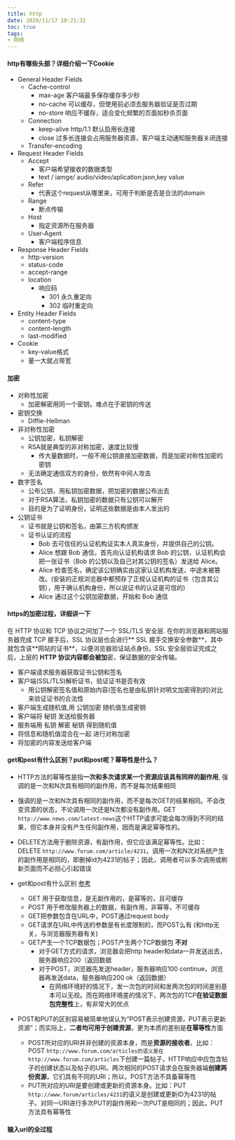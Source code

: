 ```yaml
---
title: http
date: 2020/11/17 10:21:31
toc: true
tags:
- 网络
---
```



#### http有哪些头部？详细介绍一下Cookie

* General Header Fields
  * Cache-control
    * max-age 客户端最多保存缓存多少秒
    * no-cache 可以缓存，但使用前必须去服务器验证是否过期
    * no-store 响应不缓存，适合变化频繁的页面如秒杀页面
  * Connection
    * keep-alive http/1.1 默认启用长连接
    * close 过多长连接会占用服务器资源，客户端主动通知服务器关闭连接
  * Transfer-encoding
* Request Header Fields
  * Accept
    * 客户端希望接收的数据类型
    * text / iamge/ audio/video/aplication:json,key value
  * Refer
    * 代表这个request从哪里来，可用于判断是否是合法的domain
  * Range
    * 断点传输
  * Host
    * 指定资源所在服务器
  * User-Agent
    * 客户端程序信息
* Response Header Fields
  * http-version
  * status-code
  * accept-range
  * location
    * 响应码
      * 301 永久重定向
      * 302 临时重定向
* Entity Header Fields
  * content-type
  * content-length
  * last-modified
* Cookie
  * key-value格式
  * 量一大就占带宽


#### 加密
* 对称性加密
  * 加密解密用同一个密钥，难点在于密钥的传送
* 密钥交换
  * Diffie-Hellman
* 非对称性加密
  * 公钥加密，私钥解密
  * RSA就是典型的非对称加密，速度比较慢
    * 传大量数据时，一般不用公钥直接加密数据，而是加密对称性加密的密钥
  * 无法确定通信双方的身份，依然有中间人攻击
* 数字签名
  * 公布公钥，用私钥加密数据，把加密的数据公布出去
  * 对于RSA算法，私钥加密的数据只有公钥可以解开
  * 目的是为了证明身份，证明这些数据是由本人发出的
* 公钥证书
  * 证书就是公钥和签名，由第三方机构颁发
  * 证书认证的流程
    * Bob 去可信任的认证机构证实本⼈真实⾝份，并提供⾃⼰的公钥。
    * Alice 想跟 Bob 通信，⾸先向认证机构请求 Bob 的公钥，认证机构会把⼀张证书（Bob 的公钥以及⾃⼰对其公钥的签名）发送给 Alice。
    * Alice 检查签名，确定该公钥确实由这家认证机构发送，中途未被篡改。(安装的正规浏览器中都预存了正规认证机构的证书（包含其公钥），⽤于确认机构⾝份，所以说证书的认证是可信的)
    * Alice 通过这个公钥加密数据，开始和 Bob 通信


#### https的加密过程，详细讲一下
在 HTTP 协议和 TCP 协议之间加了⼀个 SSL/TLS 安全层.
在你的浏览器和⽹站服务器完成 TCP 握⼿后，SSL 协议层也会进⾏** SSL 握⼿交换安全参数**，其中就包含该**⽹站的证书**，以便浏览器验证站点⾝份。SSL 安全层验证完成之后，上层的 **HTTP 协议内容都会被加**密，保证数据的安全传输。
* 客户端请求服务器获取证书公钥和签名
* 客户端(SSL/TLS)解析证书，验证证书是否有效
  * 用公钥解密签名值和原始内容(签名也是由私钥针对明文加密得到的)对比来验证证书的合法性
* 客户端生成随机值,用 公钥加密 随机值生成密钥
* 客户端将 秘钥 发送给服务器
* 服务端用 私钥 解密 秘钥 得到随机值
* 将信息和随机值混合在一起 进行对称加密
* 将加密的内容发送给客户端


#### get和post有什么区别？put和post呢？幂等性是什么？

* HTTP方法的幂等性是指**一次和多次请求某一个资源应该具有同样的副作用**, 强调的是一次和N次具有相同的副作用，而不是每次结果相同
* 强调的是一次和N次具有相同的副作用，而不是每次GET的结果相同。不会改变资源的状态，不论调用一次还是N次都没有副作用。GET `http://www.news.com/latest-news`这个HTTP请求可能会每次得到不同的结果，但它本身并没有产生任何副作用，因而是满足幂等性的。
* DELETE方法用于删除资源，有副作用，但它应该满足幂等性。比如：DELETE `http://www.forum.com/article/4231`，调用一次和N次对系统产生的副作用是相同的，即删掉id为4231的帖子；因此，调用者可以多次调用或刷新页面而不必担心引起错误


* get和post有什么区别 [参考](https://blog.fundebug.com/2019/02/22/compare-http-method-get-and-post/)
  * GET 用于获取信息，是无副作用的，是幂等的，且可缓存
  * POST 用于修改服务器上的数据，有副作用，非幂等，不可缓存
  * GET把参数包含在URL中，POST通过request body
  * GET请求在URL中传送的参数是有长度限制的，而POST么有 (和http无关，与浏览器服务器有关)
  * GET产生一个TCP数据包；POST产生两个TCP数据包 **不对**
    * 对于GET方式的请求，浏览器会把http header和data一并发送出去，服务器响应200（返回数据
    * 对于POST，浏览器先发送header，服务器响应100 continue，浏览器再发送data，服务器响应200 ok（返回数据） 
      * 在网络环境好的情况下，发一次包的时间和发两次包的时间差别基本可以无视。而在网络环境差的情况下，两次包的TCP**在验证数据包完整性**上，有非常大的优点

* POST和PUT的区别容易被简单地误认为“POST表示创建资源，PUT表示更新资源”；而实际上，**二者均可用于创建资源**，更为本质的差别是**在幂等性**方面
  * POST所对应的URI并非创建的资源本身，而是**资源的接收者**。比如：POST `http://www.forum.com/articles的语义是在http://www.forum.com/articles`下创建一篇帖子，HTTP响应中应包含帖子的创建状态以及帖子的URI。两次相同的POST请求会在服务器端**创建两份资源**，它们具有不同的URI；所以，POST方法不具备幂等性
  * PUT所对应的URI是要创建或更新的资源本身。比如：PUT `http://www.forum/articles/4231`的语义是创建或更新ID为4231的帖子。对同一URI进行多次PUT的副作用和一次PUT是相同的；因此，PUT方法具有幂等性


#### 输入url的全过程